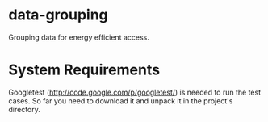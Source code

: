 data-grouping
=============

Grouping data for energy efficient access.


System Requirements
===================

Googletest (http://code.google.com/p/googletest/) is needed to run the test
cases. So far you need to download it and unpack it in the project's
directory.